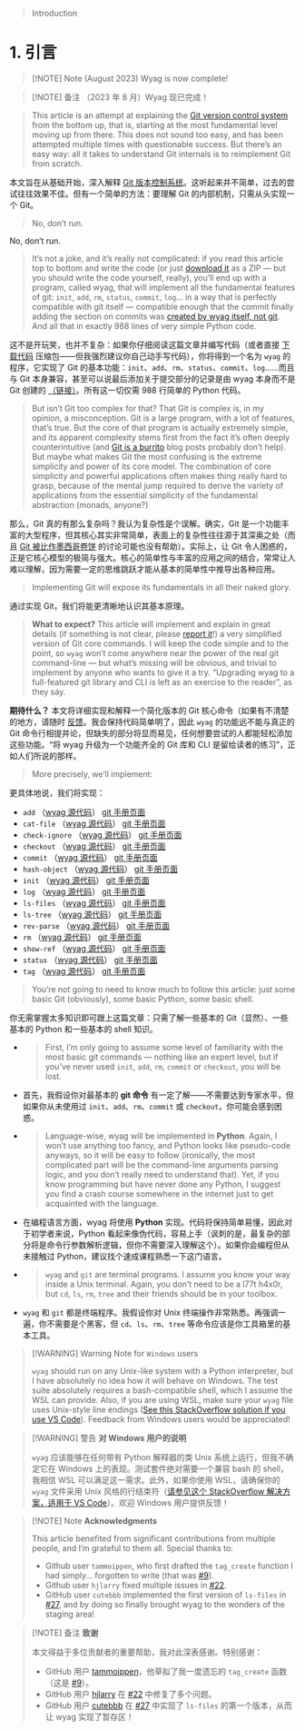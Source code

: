 > Introduction
# 1. 引言

> [!NOTE] Note
> (August 2023) Wyag is now complete!

> [!NOTE] 备注
> （2023 年 8 月）Wyag 现已完成！

> This article is an attempt at explaining the [Git version control system](https://git-scm.com/) from the bottom up, that is, starting at the most fundamental level moving up from there. This does not sound too easy, and has been attempted multiple times with questionable success. But there’s an easy way: all it takes to understand Git internals is to reimplement Git from scratch.

本文旨在从基础开始，深入解释 [Git 版本控制系统](https://git-scm.com/)。这听起来并不简单，过去的尝试往往效果不佳。但有一个简单的方法：要理解 Git 的内部机制，只需从头实现一个 Git。

> No, don’t run.

No, don’t run.

> It’s not a joke, and it’s really not complicated: if you read this article top to bottom and write the code (or just [download it](https://wyag.thb.lt/wyag.zip) as a ZIP — but you should write the code yourself, really), you’ll end up with a program, called wyag, that will implement all the fundamental features of git: `init`, `add`, `rm`, `status`, `commit`, `log`… in a way that is perfectly compatible with git itself — compatible enough that the commit finally adding the section on commits was [created by wyag itself, not git](https://github.com/thblt/write-yourself-a-git/commit/ed26daffb400b2be5f30e044c3237d220226d867). And all that in exactly 988 lines of very simple Python code.

这不是开玩笑，也并不复杂：如果你仔细阅读这篇文章并编写代码（或者直接 [下载代码](./wyag.zip) 压缩包——但我强烈建议你自己动手写代码），你将得到一个名为 `wyag` 的程序，它实现了 Git 的基本功能：`init`、`add`、`rm`、`status`、`commit`、`log`……而且与 Git 本身兼容，甚至可以说最后添加关于提交部分的记录是由 wyag 本身而不是 Git 创建的 [（链接）](https://github.com/thblt/write-yourself-a-git/commit/ed26daffb400b2be5f30e044c3237d220226d867)。所有这一切仅需 988 行简单的 Python 代码。

> But isn’t Git too complex for that? That Git is complex is, in my opinion, a misconception. Git is a large program, with a lot of features, that’s true. But the core of that program is actually extremely simple, and its apparent complexity stems first from the fact it’s often deeply counterintuitive (and [Git is a burrito](https://byorgey.wordpress.com/2009/01/12/abstraction-intuition-and-the-monad-tutorial-fallacy/) blog posts probably don’t help). But maybe what makes Git the most confusing is the extreme simplicity and power of its core model. The combination of core simplicity and powerful applications often makes thing really hard to grasp, because of the mental jump required to derive the variety of applications from the essential simplicity of the fundamental abstraction (monads, anyone?)

那么，Git 真的有那么复杂吗？我认为复杂性是个误解。确实，Git 是一个功能丰富的大型程序，但其核心其实非常简单，表面上的复杂性往往源于其深奥之处（而且 [Git 被比作墨西哥卷饼](https://byorgey.wordpress.com/2009/01/12/abstraction-intuition-and-the-monad-tutorial-fallacy/) 的讨论可能也没有帮助）。实际上，让 Git 令人困惑的，正是它核心模型的极简与强大。核心的简单性与丰富的应用之间的结合，常常让人难以理解，因为需要一定的思维跳跃才能从基本的简单性中推导出各种应用。

> Implementing Git will expose its fundamentals in all their naked glory.

通过实现 Git，我们将能更清晰地认识其基本原理。

> **What to expect?** This article will implement and explain in great details (if something is not clear, please [report it](https://wyag.thb.lt/#feedback)!) a very simplified version of Git core commands. I will keep the code simple and to the point, so `wyag` won’t come anywhere near the power of the real git command-line — but what’s missing will be obvious, and trivial to implement by anyone who wants to give it a try. “Upgrading wyag to a full-featured git library and CLI is left as an exercise to the reader”, as they say.

**期待什么？** 本文将详细实现和解释一个简化版本的 Git 核心命令（如果有不清楚的地方，请随时 [反馈](#反馈）！)。我会保持代码简单明了，因此 `wyag` 的功能远不能与真正的 Git 命令行相提并论，但缺失的部分将显而易见，任何想要尝试的人都能轻松添加这些功能。“将 wyag 升级为一个功能齐全的 Git 库和 CLI 是留给读者的练习”，正如人们所说的那样。

> More precisely, we’ll implement:

更具体地说，我们将实现：

- `add` （[wyag 源代码](./9.-暂存区和索引第二部分暂存和提交#_9-3-add-命令)） [git 手册页面](https://git-scm.com/docs/git-add)
- `cat-file` （[wyag 源代码](./4.-读取和写入对象hash-object-和-cat-file#_4-6-cat-file-命令)） [git 手册页面](https://git-scm.com/docs/git-cat-file)
- `check-ignore` （[wyag 源代码](./8.-处理暂存区和索引文件#_8-4-绕道-check-ignore-命令)） [git 手册页面](https://git-scm.com/docs/git-check-ignore)
- `checkout` （[wyag 源代码](./6.-读取提交数据检出#_6-4-checkout-命令)） [git 手册页面](https://git-scm.com/docs/git-checkout)
- `commit` （[wyag 源代码](./9.-暂存区和索引第二部分暂存和提交#_9-4-commit-命令)） [git 手册页面](https://git-scm.com/docs/git-commit)
- `hash-object` （[wyag 源代码](./4.-读取和写入对象hash-object-和-cat-file#_4-7-hash-object-命令)） [git 手册页面](https://git-scm.com/docs/git-hash-object)
- `init` （[wyag 源代码](./3.-创建仓库init#_3-2-init-命令)） [git 手册页面](https://git-scm.com/docs/git-init)
- `log` （[wyag 源代码](./5.-阅读提交历史日志#_5-3-log-命令)） [git 手册页面](https://git-scm.com/docs/git-log)
- `ls-files` （[wyag 源代码](./8.-处理暂存区和索引文件#_8-3-ls-files-命令)） [git 手册页面](https://git-scm.com/docs/git-ls-files)
- `ls-tree` （[wyag 源代码](./6.-读取提交数据检出#_6-3-显示树ls-tree)） [git 手册页面](https://git-scm.com/docs/git-ls-tree)
- `rev-parse` （[wyag 源代码](./7.-引用标签和分支#_7-6-2-rev-parse-命令)） [git 手册页面](https://git-scm.com/docs/git-rev-parse)
- `rm` （[wyag 源代码](./9.-暂存区和索引第二部分暂存和提交#_9-2-rm-命令)） [git 手册页面](https://git-scm.com/docs/git-rm)
- `show-ref` （[wyag 源代码](./7.-引用标签和分支#_7-1-什么是引用以及-show-ref-命令)） [git 手册页面](https://git-scm.com/docs/git-show-ref)
- `status` （[wyag 源代码](./7.-引用标签和分支.md#_8-5-status-命令)） [git 手册页面](https://git-scm.com/docs/git-status)
- `tag` （[wyag 源代码](./7.-引用标签和分支#_7-4-tag-命令)） [git 手册页面](https://git-scm.com/docs/git-tag)

> You’re not going to need to know much to follow this article: just some basic Git (obviously), some basic Python, some basic shell.

你无需掌握太多知识即可跟上这篇文章：只需了解一些基本的 Git（显然）、一些基本的 Python 和一些基本的 shell 知识。

- > First, I’m only going to assume some level of familiarity with the most basic git commands — nothing like an expert level, but if you’ve never used `init`, `add`, `rm`, `commit` or `checkout`, you will be lost.

- 首先，我假设你对最基本的 **git 命令** 有一定了解——不需要达到专家水平，但如果你从未使用过 `init`、`add`、`rm`、`commit` 或 `checkout`，你可能会感到困惑。
- > Language-wise, wyag will be implemented in **Python**. Again, I won’t use anything too fancy, and Python looks like pseudo-code anyways, so it will be easy to follow (ironically, the most complicated part will be the command-line arguments parsing logic, and you don’t really need to understand that). Yet, if you know programming but have never done any Python, I suggest you find a crash course somewhere in the internet just to get acquainted with the language.

- 在编程语言方面，wyag 将使用 **Python** 实现。代码将保持简单易懂，因此对于初学者来说，Python 看起来像伪代码，容易上手（讽刺的是，最复杂的部分将是命令行参数解析逻辑，但你不需要深入理解这个）。如果你会编程但从未接触过 Python，建议找个速成课程熟悉一下这门语言。

- > `wyag` and `git` are terminal programs. I assume you know your way inside a Unix terminal. Again, you don’t need to be a l77t h4x0r, but `cd`, `ls`, `rm`, `tree` and their friends should be in your toolbox.

- `wyag` 和 `git` 都是终端程序。我假设你对 Unix 终端操作非常熟悉。再强调一遍，你不需要是个黑客，但 `cd`、`ls`、`rm`、`tree` 等命令应该是你工具箱里的基本工具。

> [!WARNING] Warning
> Note for `Windows` users
>
> `wyag` should run on any Unix-like system with a Python interpreter, but I have absolutely no idea how it will behave on Windows. The test suite absolutely requires a bash-compatible shell, which I assume the WSL can provide. Also, if you are using WSL, make sure your `wyag` file uses Unix-style line endings ([See this StackOverflow solution if you use VS Code](https://stackoverflow.com/questions/48692741/how-can-i-make-all-line-endings-eols-in-all-files-in-visual-studio-code-unix)). Feedback from Windows users would be appreciated!

> [!WARNING] 警告
> **对 Windows 用户的说明**
>
> `wyag` 应该能够在任何带有 Python 解释器的类 Unix 系统上运行，但我不确定它在 Windows 上的表现。测试套件绝对需要一个兼容 bash 的 shell，我相信 WSL 可以满足这一需求。此外，如果你使用 WSL，请确保你的 `wyag` 文件采用 Unix 风格的行结束符（[请参见这个 StackOverflow 解决方案，适用于 VS Code](https://stackoverflow.com/questions/48692741/how-can-i-make-all-line-endings-eols-in-all-files-in-visual-studio-code-unix)）。欢迎 Windows 用户提供反馈！

> [!NOTE] Note
> **Acknowledgments**
>
> This article benefited from significant contributions from multiple people, and I’m grateful to them all. Special thanks to:
>
> - Github user `tammoippen`, who first drafted the `tag_create` function I had simply… forgotten to write (that was [\#9](https://github.com/thblt/write-yourself-a-git/issues/9)).
> - Github user `hjlarry` fixed multiple issues in [\#22](https://github.com/thblt/write-yourself-a-git/pull/22).
> - GitHub user `cutebbb` implemented the first version of `ls-files` in [\#27](https://github.com/thblt/write-yourself-a-git/pull/27/), and by doing so finally brought wyag to the wonders of the staging area!


> [!NOTE] 备注
> **致谢**
>
> 本文得益于多位贡献者的重要帮助，我对此深表感谢。特别感谢：
>
> - GitHub 用户 [tammoippen](https://github.com/tammoippen)，他草拟了我一度遗忘的 `tag_create` 函数（这是 [\#9](https://github.com/thblt/write-yourself-a-git/issues/9)）。
> - GitHub 用户 [hjlarry](https://github.com/hjlarry) 在 [\#22](https://github.com/thblt/write-yourself-a-git/pull/22) 中修复了多个问题。
> - GitHub 用户 [cutebbb](https://github.com/cutebbb) 在 [\#27](https://github.com/thblt/write-yourself-a-git/pull/27/) 中实现了 `ls-files` 的第一个版本，从而让 wyag 实现了暂存区！
